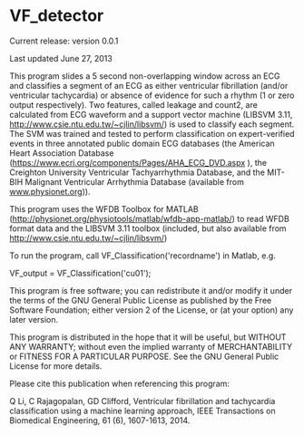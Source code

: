 # VF_detector

Current release: version 0.0.1

Last updated June 27, 2013

This program slides a 5 second non-overlapping window across an ECG and classifies a segment of an ECG as either ventricular fibrillation (and/or ventricular tachycardia) or absence of evidence for such a rhythm (1 or zero output respectively). Two features, called leakage and count2, are calculated from ECG waveform and a support vector machine (LIBSVM 3.11, http://www.csie.ntu.edu.tw/~cjlin/libsvm/) is used to classify each segment. The SVM was trained and tested to perform classification on expert-verified events in three annotated public domain ECG databases (the American Heart Association Database (https://www.ecri.org/components/Pages/AHA_ECG_DVD.aspx ), the Creighton University Ventricular Tachyarrhythmia Database, and the MIT-BIH Malignant Ventricular Arrhythmia Database (available from www.physionet.org)).

This program uses the WFDB Toolbox for MATLAB (http://physionet.org/physiotools/matlab/wfdb-app-matlab/) to read WFDB format data and the LIBSVM 3.11 toolbox (included, but also available from http://www.csie.ntu.edu.tw/~cjlin/libsvm/)

To run the program, call VF_Classification('recordname') in Matlab, e.g. 

VF_output = VF_Classification('cu01');

This program is free software; you can redistribute it and/or modify it under the terms of the GNU General Public License as published by the Free Software Foundation; either version 2 of the License, or (at your option) any later version.

This program is distributed in the hope that it will be useful, but WITHOUT ANY WARRANTY; without even the implied warranty of MERCHANTABILITY or FITNESS FOR A PARTICULAR PURPOSE. See the GNU General Public License for more details.

Please cite this publication when referencing this program:

Q Li, C Rajagopalan, GD Clifford, Ventricular fibrillation and tachycardia classification using a machine learning approach, IEEE Transactions on Biomedical Engineering, 61 (6), 1607-1613, 2014.
